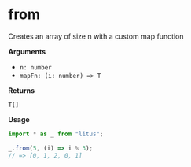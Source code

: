 # from

Creates an array of size n with a custom map function

**Arguments**

- `n: number`
- `mapFn: (i: number) => T`

**Returns**

`T[]`

**Usage**

```ts
import * as _ from "litus";

_.from(5, (i) => i % 3);
// => [0, 1, 2, 0, 1]
```
